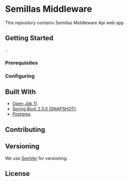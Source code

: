 # Semillas Middleware  

This repository contains Semillas Middleware Api web app  

## Getting Started
..


### Prerequisites  
  
### Configuring  
  

## Built With  

* [Open Jdk 11](https://openjdk.java.net/projects/jdk/11/).
* [Spring Boot 2.3.0 (SNAPSHOT)](https://docs.spring.io/spring-boot/docs/2.3.0.BUILD-SNAPSHOT/api/).
* [Postgres]().

## Contributing


## Versioning

We use [SemVer](http://semver.org/) for versioning. 

## License





